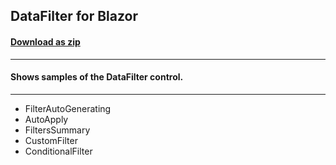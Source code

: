 ## DataFilter for Blazor
#### [Download as zip](https://grapecity.github.io/DownGit/#/home?url=https://github.com/GrapeCity/ComponentOne-Blazor-Samples/tree/master/NET_8/DataFilter/DataFilterExplorer.Server)
____
#### Shows samples of the DataFilter control.
____

* FilterAutoGenerating
* AutoApply
* FiltersSummary
* CustomFilter
* ConditionalFilter


